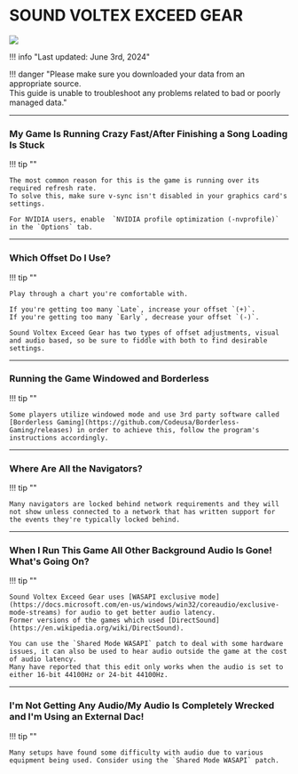 # SOUND VOLTEX EXCEED GEAR
<img src="/img/sdvx6/setup/0_exceedgear.png">

!!! info "Last updated: June 3rd, 2024"

!!! danger "Please make sure you downloaded your data from an appropriate source.<br>This guide is unable to troubleshoot any problems related to bad or poorly managed data."

---
### My Game Is Running Crazy Fast/After Finishing a Song Loading Is Stuck

!!! tip ""

	The most common reason for this is the game is running over its required refresh rate.  
	To solve this, make sure v-sync isn't disabled in your graphics card's settings.

	For NVIDIA users, enable  `NVIDIA profile optimization (-nvprofile)` in the `Options` tab. 

---
### Which Offset Do I Use?

!!! tip ""

	Play through a chart you're comfortable with.

	If you're getting too many `Late`, increase your offset `(+)`.  
	If you're getting too many `Early`, decrease your offset `(-)`.  

	Sound Voltex Exceed Gear has two types of offset adjustments, visual and audio based, so be sure to fiddle with both to find desirable settings.

---
### Running the Game Windowed and Borderless

!!! tip ""

	Some players utilize windowed mode and use 3rd party software called [Borderless Gaming](https://github.com/Codeusa/Borderless-Gaming/releases) in order to achieve this, follow the program's instructions accordingly.

---
### Where Are All the Navigators?

!!! tip ""

	Many navigators are locked behind network requirements and they will not show unless connected to a network that has written support for the events they're typically locked behind.

---
### When I Run This Game All Other Background Audio Is Gone! What's Going On?

!!! tip ""

	Sound Voltex Exceed Gear uses [WASAPI exclusive mode](https://docs.microsoft.com/en-us/windows/win32/coreaudio/exclusive-mode-streams) for audio to get better audio latency.  
	Former versions of the games which used [DirectSound](https://en.wikipedia.org/wiki/DirectSound).   
	
	You can use the `Shared Mode WASAPI` patch to deal with some hardware issues, it can also be used to hear audio outside the game at the cost of audio latency.  
	Many have reported that this edit only works when the audio is set to either 16-bit 44100Hz or 24-bit 44100Hz.

---
### I'm Not Getting Any Audio/My Audio Is Completely Wrecked and I'm Using an External Dac!

!!! tip ""

	Many setups have found some difficulty with audio due to various equipment being used. Consider using the `Shared Mode WASAPI` patch.
